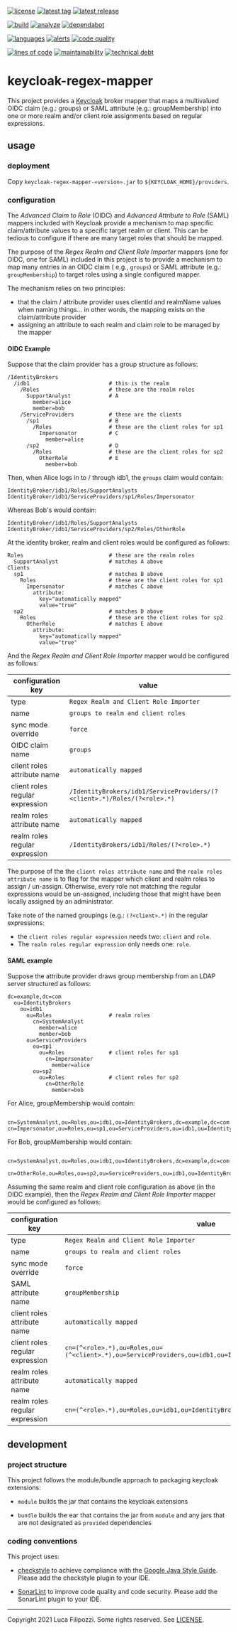 [![license][license-img]][license-url]
[![latest tag][latest-tag-img]][latest-tag-url]
[![latest release][latest-release-img]][latest-release-url]

[![build][build-img]][build-url]
[![analyze][analyze-img]][analyze-url]
[![dependabot][dependabot-img]][dependabot-url]

[![languages][languages-img]][languages-url]
[![alerts][alerts-img]][alerts-url]
[![code quality][code-quality-img]][code-quality-url]

[![lines of code][lines-of-code-img]][lines-of-code-url]
[![maintainability][maintainability-img]][maintainability-url]
[![technical debt][technical-debt-img]][technical-debt-url]

# keycloak-regex-mapper

This project provides a [Keycloak][keycloak] broker mapper that maps a
multivalued OIDC claim (e.g.: groups) or SAML attribute (e.g.: groupMembership)
into one or more realm and/or client role assignments based on regular
expressions.

## usage

### deployment

Copy `keycloak-regex-mapper-«version».jar` to `${KEYCLOAK_HOME}/providers`.

### configuration

The _Advanced Claim to Role_ (OIDC) and _Advanced Attribute to Role_ (SAML) mappers included with
Keycloak provide a mechanism to map specific claim/attribute values to a specific target realm or
client. This can be tedious to configure if there are many target roles that should be mapped.

The purpose of the _Regex Realm and Client Role Importer_ mappers (one for OIDC, one for SAML)
included in this project is to provide a mechanism to map many entries in an OIDC claim
( e.g., `groups`) or SAML attribute (e.g.: `groupMembership`) to target roles using a single
configured mapper.

The mechanism relies on two principles:

* that the claim / attribute provider uses clientId and realmName values when naming things... in
  other words, the mapping exists on the claim/attribute provider
* assigning an attribute to each realm and claim role to be managed by the mapper

#### OIDC Example

Suppose that the claim provider has a group structure as follows:

```
/IdentityBrokers
  /idb1                         # this is the realm
    /Roles                      # these are the realm roles
      SupportAnalyst            # A
        member=alice
        member=bob
    /ServiceProviders           # these are the clients
      /sp1                      # B
        /Roles                  # these are the client roles for sp1
          Impersonator          # C
            member=alice
      /sp2                      # D
        /Roles                  # these are the client roles for sp2
          OtherRole             # E
            member=bob
```

Then, when Alice logs in to / through idb1, the `groups` claim would contain:

```
IdentityBroker/idb1/Roles/SupportAnalysts
IdentityBroker/idb1/ServiceProviders/sp1/Roles/Impersonator
```

Whereas Bob's would contain:

```
IdentityBroker/idb1/Roles/SupportAnalysts
IdentityBroker/idb1/ServiceProviders/sp2/Roles/OtherRole
```

At the identity broker, realm and client roles would be configured as follows:

```
Roles                           # these are the realm roles
  SupportAnalyst                # matches A above
Clients
  sp1                           # matches B above
    Roles                       # these are the client roles for sp1
      Impersonator              # matches C above
        attribute:
          key="automatically mapped"
          value="true"
  sp2                           # matches D above
    Roles                       # these are the client roles for sp2
      OtherRole                 # matches E above
        attribute:
          key="automatically mapped"
          value="true"
```

And the _Regex Realm and Client Role Importer_ mapper would be configured as follows:

| configuration key               | value                                                                    |
| ------------------------------- | ------------------------------------------------------------------------ |
| type                            | `Regex Realm and Client Role Importer`                                   |
| name                            | `groups to realm and client roles`                                       |
| sync mode override              | `force`                                                                  |
| OIDC claim name                 | `groups`                                                                 |
| client roles attribute name     | `automatically mapped`                                                   |
| client roles regular expression | `/IdentityBrokers/idb1/ServiceProviders/(?<client>.*)/Roles/(?<role>.*)` |
| realm roles attribute name      | `automatically mapped`                                                   |
| realm roles regular expression  | `/IdentityBrokers/idb1/Roles/(?<role>.*)`                                |

The purpose of the the `client roles attribute name` and the `realm roles attribute name` is to flag
for the mapper which client and realm roles to assign / un-assign. Otherwise, every role not
matching the regular expressions would be un-assigned, including those that might have been locally
assigned by an administrator.

Take note of the named groupings (e.g.: `(?<client>.*)` in the regular expressions:

* the `client roles regular expression` needs two: `client` and `role`.
* The `realm roles regular expression` only needs one: `role`.

#### SAML example

Suppose the attribute provider draws group membership from an LDAP server structured as follows:

```
dc=example,dc=com
  ou=IdentityBrokers
    ou=idb1
      ou=Roles                  # realm roles
        cn=SystemAnalyst
          member=alice
          member=bob
      ou=ServiceProviders
        ou=sp1
          ou=Roles              # client roles for sp1
            cn=Impersonator
              member=alice
        ou=sp2
          ou=Roles              # client roles for sp2
            cn=OtherRole
              member=bob
```

For Alice, groupMembership would contain:

```
                          cn=SystemAnalyst,ou=Roles,ou=idb1,ou=IdentityBrokers,dc=example,dc=com
cn=Impersonator,ou=Roles,ou=sp1,ou=ServiceProviders,ou=idb1,ou=IdentityBrokers,dc=example,dc=com
```

For Bob, groupMembership would contain:

```
                          cn=SystemAnalyst,ou=Roles,ou=idb1,ou=IdentityBrokers,dc=example,dc=com
   cn=OtherRole,ou=Roles,ou=sp2,ou=ServiceProviders,ou=idb1,ou=IdentityBrokers,dc=example,dc=com
```

Assuming the same realm and client role configuration as above (in the OIDC example), then the _Regex
Realm and Client Role Importer_ mapper would be configured as follows:

| configuration key               | value                                                                                                       |
| ------------------------------- | ----------------------------------------------------------------------------------------------------------- |
| type                            | `Regex Realm and Client Role Importer`                                                                      |
| name                            | `groups to realm and client roles`                                                                          |
| sync mode override              | `force`                                                                                                     |
| SAML attribute name             | `groupMembership`                                                                                           |
| client roles attribute name     | `automatically mapped`                                                                                      |
| client roles regular expression | `cn=(^<role>.*),ou=Roles,ou=(^<client>.*),ou=ServiceProviders,ou=idb1,ou=IdentityBrokers,dc=example,dc=com` |
| realm roles attribute name      | `automatically mapped`                                                                                      |
| realm roles regular expression  | `cn=(^<role>.*),ou=Roles,ou=idb1,ou=IdentityBrokers,dc=example,dc=com`                                      |

## development

### project structure

This project follows the module/bundle approach to packaging keycloak extensions:

* `module` builds the jar that contains the keycloak extensions

* `bundle` builds the ear that contains the jar from `module` and any jars that are
  not designated as `provided` dependencies

### coding conventions

This project uses:

* [checkstyle][checkstyle] to achieve compliance with the [Google Java Style Guide][style-guide].
  Please add the checkstyle plugin to your IDE.

* [SonarLint][sonarlint] to improve code quality and code security.
  Please add the SonarLint plugin to your IDE.

---
Copyright 2021 Luca Filipozzi. Some rights reserved. See [LICENSE][license-url].

[keycloak]: https://keycloak.org/

[style-guide]: https://google.github.io/styleguide/javaguide.html
[checkstyle]: https://checkstyle.sourceforge.io/
[sonarlint]: https://www.sonarlint.org/

[latest-release-img]: https://badgen.net/github/release/LucaFilipozzi/keycloak-regex-mapper?icon=github&label=latest%20release
[latest-release-url]: https://github.com/LucaFilipozzi/keycloak-regex-mapper/releases/latest
[latest-tag-img]: https://badgen.net/github/tag/LucaFilipozzi/keycloak-regex-mapper?icon=github
[latest-tag-url]: https://github.com/LucaFilipozzi/keycloak-regex-mapper/tags
[license-img]: https://badgen.net/github/license/LucaFilipozzi/keycloak-regex-mapper?icon=github
[license-url]: https://github.com/LucaFilipozzi/keycloak-regex-mapper/blob/main/LICENSE

[analyze-img]: https://github.com/LucaFilipozzi/keycloak-regex-mapper/actions/workflows/analyze.yml/badge.svg
[analyze-url]: https://github.com/LucaFilipozzi/keycloak-regex-mapper/actions/workflows/analyze.yml
[build-img]: https://github.com/LucaFilipozzi/keycloak-regex-mapper/actions/workflows/build.yml/badge.svg
[build-url]: https://github.com/LucaFilipozzi/keycloak-regex-mapper/actions/workflows/build.yml
[dependabot-img]: https://badgen.net/github/dependabot/LucaFilipozzi/keycloak-regex-mapper?icon=dependabot
[dependabot-url]: https://github.com/LucaFilipozzi/keycloak-regex-mapper/network/dependencies

[languages-img]: https://badgen.net/lgtm/langs/g/LucaFilipozzi/keycloak-regex-mapper?icon=lgtm
[languages-url]: https://lgtm.com/projects/g/LucaFilipozzi/keycloak-regex-mapper/logs/languages/lang:java
[alerts-img]: https://badgen.net/lgtm/alerts/g/LucaFilipozzi/keycloak-regex-mapper/java?icon=lgtm
[alerts-url]: https://lgtm.com/projects/g/LucaFilipozzi/keycloak-regex-mapper/alerts
[code-quality-img]: https://badgen.net/lgtm/grade/g/LucaFilipozzi/keycloak-regex-mapper/java?icon=lgtm
[code-quality-url]: https://lgtm.com/projects/g/LucaFilipozzi/keycloak-regex-mapper/context:java

[lines-of-code-img]: https://badgen.net/codeclimate/loc/LucaFilipozzi/keycloak-regex-mapper?icon=codeclimate
[lines-of-code-url]: https://codeclimate.com/github/LucaFilipozzi/keycloak-regex-mapper
[maintainability-img]: https://badgen.net/codeclimate/maintainability/LucaFilipozzi/keycloak-regex-mapper?icon=codeclimate
[maintainability-url]: https://codeclimate.com/github/LucaFilipozzi/keycloak-regex-mapper/maintainability
[technical-debt-img]: https://badgen.net/codeclimate/tech-debt/LucaFilipozzi/keycloak-regex-mapper?icon=codeclimate
[technical-debt-url]: https://codeclimate.com/github/LucaFilipozzi/keycloak-regex-mapper/maintainability
